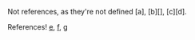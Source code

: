 Not references, as they're not defined [a], [b][], [c][d].

References! [e], [f][], [g][h]

[e]: x
[f]: y
[h]: z
